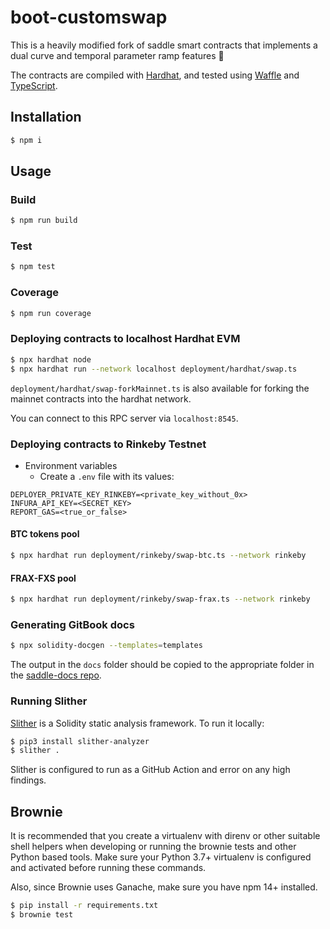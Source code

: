 # boot-customswap

This is a heavily modified fork of saddle smart contracts that implements a dual curve and temporal parameter ramp features 🤠

The contracts are compiled with [Hardhat](https://hardhat.org/getting-started/), and tested using [Waffle](https://hardhat.org/guides/waffle-testing.html#testing-with-ethers-js-waffle) and [TypeScript](https://hardhat.org/guides/typescript.html#typescript-support).

## Installation

```bash
$ npm i
```

## Usage

### Build

```bash
$ npm run build
```

### Test

```bash
$ npm test
```

### Coverage

```bash
$ npm run coverage
```

### Deploying contracts to localhost Hardhat EVM

```bash
$ npx hardhat node
$ npx hardhat run --network localhost deployment/hardhat/swap.ts
```

`deployment/hardhat/swap-forkMainnet.ts` is also available for forking the mainnet contracts into the hardhat network.

You can connect to this RPC server via `localhost:8545`.

### Deploying contracts to Rinkeby Testnet
* Environment variables
	- Create a `.env` file with its values:
```
DEPLOYER_PRIVATE_KEY_RINKEBY=<private_key_without_0x>
INFURA_API_KEY=<SECRET_KEY>
REPORT_GAS=<true_or_false>
```

#### BTC tokens pool
```bash
$ npx hardhat run deployment/rinkeby/swap-btc.ts --network rinkeby
```

#### FRAX-FXS pool
```bash
$ npx hardhat run deployment/rinkeby/swap-frax.ts --network rinkeby
```

### Generating GitBook docs

```bash
$ npx solidity-docgen --templates=templates
```

The output in the `docs` folder should be copied to the appropriate folder in the [saddle-docs repo](https://github.com/saddle-finance/saddle-docs/tree/master/solidity-docs).

### Running Slither

[Slither](https://github.com/crytic/slither) is a Solidity static analysis framework. To run it locally:

```bash
$ pip3 install slither-analyzer
$ slither .
```

Slither is configured to run as a GitHub Action and error on any high findings.

## Brownie

It is recommended that you create a virtualenv with direnv or other suitable shell helpers when developing or running the brownie tests and other Python based tools.  Make sure your Python 3.7+ virtualenv is configured and activated before running these commands.

Also, since Brownie uses Ganache, make sure you have npm 14+ installed.

```bash
$ pip install -r requirements.txt
$ brownie test
```
